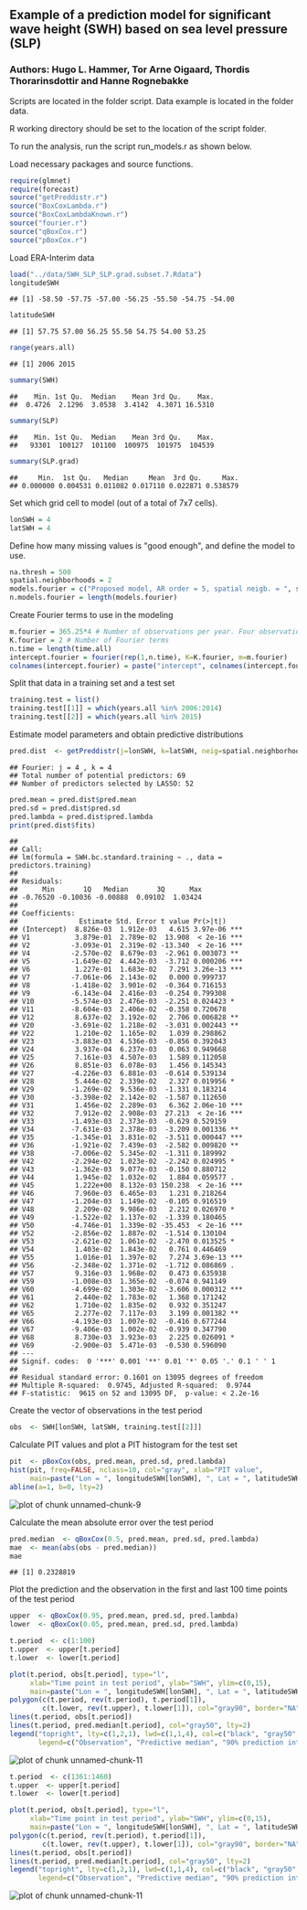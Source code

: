## Example of a prediction model for significant wave height (SWH) based on sea level pressure (SLP)
### Authors: Hugo L. Hammer, Tor Arne Oigaard, Thordis Thorarinsdottir and Hanne Rognebakke

Scripts are located in the folder script.
Data example is located in the folder data. 

R working directory should be set to the location of the script folder.

To run the analysis, run the script run_models.r as shown below. 

Load necessary packages and source functions.

```r
require(glmnet)
require(forecast)
source("getPreddistr.r")
source("BoxCoxLambda.r")
source("BoxCoxLambdaKnown.r")
source("fourier.r")
source("qBoxCox.r")
source("pBoxCox.r")
```

Load ERA-Interim data 

```r
load("../data/SWH_SLP_SLP.grad.subset.7.Rdata")
longitudeSWH
```

```
## [1] -58.50 -57.75 -57.00 -56.25 -55.50 -54.75 -54.00
```

```r
latitudeSWH
```

```
## [1] 57.75 57.00 56.25 55.50 54.75 54.00 53.25
```

```r
range(years.all)
```

```
## [1] 2006 2015
```

```r
summary(SWH)
```

```
##    Min. 1st Qu.  Median    Mean 3rd Qu.    Max. 
##  0.4726  2.1296  3.0538  3.4142  4.3071 16.5310
```

```r
summary(SLP)
```

```
##    Min. 1st Qu.  Median    Mean 3rd Qu.    Max. 
##   93301  100127  101100  100975  101975  104539
```

```r
summary(SLP.grad)
```

```
##     Min.  1st Qu.   Median     Mean  3rd Qu.     Max. 
## 0.000000 0.004531 0.011082 0.017110 0.022871 0.538579
```

Set which grid cell to model (out of a total of 7x7 cells).

```r
lonSWH = 4
latSWH = 4
```

Define how many missing values is "good enough", and define the model to use.

```r
na.thresh = 500
spatial.neighborhoods = 2 
models.fourier = c("Proposed model, AR order = 5, spatial neigb. = ", spatial.neighborhoods, "\n")
n.models.fourier = length(models.fourier)
```

Create Fourier terms to use in the modeling

```r
m.fourier = 365.25*4 # Number of observations per year. Four observations per day.
K.fourier = 2 # Number of Fourier terms
n.time = length(time.all)
intercept.fourier = fourier(rep(1,n.time), K=K.fourier, m=m.fourier)
colnames(intercept.fourier) = paste("intercept", colnames(intercept.fourier), sep = "_")
```

Split that data in a training set and a test set 

```r
training.test = list()
training.test[[1]] = which(years.all %in% 2006:2014)
training.test[[2]] = which(years.all %in% 2015)
```

Estimate model parameters and obtain predictive distributions

```r
pred.dist  <- getPreddistr(j=lonSWH, k=latSWH, neig=spatial.neighborhoods)
```

```
## Fourier: j = 4 , k = 4 
## Total number of potential predictors: 69 
## Number of predictors selected by LASSO: 52
```

```r
pred.mean = pred.dist$pred.mean
pred.sd = pred.dist$pred.sd
pred.lambda = pred.dist$pred.lambda
print(pred.dist$fits)
```

```
## 
## Call:
## lm(formula = SWH.bc.standard.training ~ ., data = predictors.training)
## 
## Residuals:
##      Min       1Q   Median       3Q      Max 
## -0.76520 -0.10036 -0.00888  0.09102  1.03424 
## 
## Coefficients:
##               Estimate Std. Error t value Pr(>|t|)    
## (Intercept)  8.826e-03  1.912e-03   4.615 3.97e-06 ***
## V1           3.879e-01  2.789e-02  13.908  < 2e-16 ***
## V2          -3.093e-01  2.319e-02 -13.340  < 2e-16 ***
## V4          -2.570e-02  8.679e-03  -2.961 0.003073 ** 
## V5          -1.649e-02  4.442e-03  -3.712 0.000206 ***
## V6           1.227e-01  1.683e-02   7.291 3.26e-13 ***
## V7          -7.061e-06  2.143e-02   0.000 0.999737    
## V8          -1.418e-02  3.901e-02  -0.364 0.716153    
## V9          -6.143e-04  2.416e-03  -0.254 0.799308    
## V10         -5.574e-03  2.476e-03  -2.251 0.024423 *  
## V11         -8.604e-03  2.406e-02  -0.358 0.720678    
## V12          8.637e-02  3.192e-02   2.706 0.006828 ** 
## V20         -3.691e-02  1.218e-02  -3.031 0.002443 ** 
## V22          1.210e-02  1.165e-02   1.039 0.298862    
## V23         -3.883e-03  4.536e-03  -0.856 0.392043    
## V24          3.937e-04  6.237e-03   0.063 0.949668    
## V25          7.161e-03  4.507e-03   1.589 0.112058    
## V26          8.851e-03  6.078e-03   1.456 0.145343    
## V27         -4.226e-03  6.881e-03  -0.614 0.539134    
## V28          5.444e-02  2.339e-02   2.327 0.019956 *  
## V29         -1.269e-02  9.536e-03  -1.331 0.183214    
## V30         -3.398e-02  2.142e-02  -1.587 0.112650    
## V31          1.456e-02  2.289e-03   6.362 2.06e-10 ***
## V32          7.912e-02  2.908e-03  27.213  < 2e-16 ***
## V33         -1.493e-03  2.373e-03  -0.629 0.529159    
## V34         -7.631e-03  2.378e-03  -3.209 0.001336 ** 
## V35         -1.345e-01  3.831e-02  -3.511 0.000447 ***
## V36         -1.921e-02  7.439e-03  -2.582 0.009820 ** 
## V38         -7.006e-02  5.345e-02  -1.311 0.189992    
## V42         -2.294e-02  1.023e-02  -2.242 0.024995 *  
## V43         -1.362e-03  9.077e-03  -0.150 0.880712    
## V44          1.945e-02  1.032e-02   1.884 0.059577 .  
## V45          1.222e+00  8.132e-03 150.238  < 2e-16 ***
## V46          7.960e-03  6.465e-03   1.231 0.218264    
## V47         -1.204e-03  1.149e-02  -0.105 0.916519    
## V48          2.209e-02  9.986e-03   2.212 0.026970 *  
## V49         -1.522e-02  1.137e-02  -1.339 0.180465    
## V50         -4.746e-01  1.339e-02 -35.453  < 2e-16 ***
## V52         -2.856e-02  1.887e-02  -1.514 0.130104    
## V53         -2.621e-02  1.061e-02  -2.470 0.013525 *  
## V54          1.403e-02  1.843e-02   0.761 0.446469    
## V55          1.016e-01  1.397e-02   7.274 3.69e-13 ***
## V56         -2.348e-02  1.371e-02  -1.712 0.086869 .  
## V57          9.316e-03  1.968e-02   0.473 0.635938    
## V59         -1.008e-03  1.365e-02  -0.074 0.941149    
## V60         -4.699e-02  1.303e-02  -3.606 0.000312 ***
## V61          2.440e-02  1.783e-02   1.368 0.171242    
## V62          1.710e-02  1.835e-02   0.932 0.351247    
## V65          2.277e-02  7.117e-03   3.199 0.001382 ** 
## V66         -4.193e-03  1.007e-02  -0.416 0.677244    
## V67         -9.406e-03  1.002e-02  -0.939 0.347790    
## V68          8.730e-03  3.923e-03   2.225 0.026091 *  
## V69         -2.900e-03  5.471e-03  -0.530 0.596090    
## ---
## Signif. codes:  0 '***' 0.001 '**' 0.01 '*' 0.05 '.' 0.1 ' ' 1
## 
## Residual standard error: 0.1601 on 13095 degrees of freedom
## Multiple R-squared:  0.9745,	Adjusted R-squared:  0.9744 
## F-statistic:  9615 on 52 and 13095 DF,  p-value: < 2.2e-16
```

Create the vector of observations in the test period

```r
obs  <- SWH[lonSWH, latSWH, training.test[[2]]]
```

Calculate PIT values and plot a PIT histogram for the test set 

```r
pit  <- pBoxCox(obs, pred.mean, pred.sd, pred.lambda)
hist(pit, freq=FALSE, nclass=10, col="gray", xlab="PIT value", 
     main=paste("Lon = ", longitudeSWH[lonSWH], ", Lat = ", latitudeSWH[latSWH]))
abline(a=1, b=0, lty=2)
```

![plot of chunk unnamed-chunk-9](figure/unnamed-chunk-9-1.png)

Calculate the mean absolute error over the test period

```r
pred.median  <- qBoxCox(0.5, pred.mean, pred.sd, pred.lambda)
mae  <- mean(abs(obs - pred.median))
mae
```

```
## [1] 0.2328819
```
Plot the prediction and the observation in the first and last 100 time points of the test period

```r
upper  <- qBoxCox(0.95, pred.mean, pred.sd, pred.lambda)
lower  <- qBoxCox(0.05, pred.mean, pred.sd, pred.lambda)

t.period  <- c(1:100)
t.upper  <- upper[t.period]
t.lower  <- lower[t.period]

plot(t.period, obs[t.period], type="l",
     xlab="Time point in test period", ylab="SWH", ylim=c(0,15),
     main=paste("Lon = ", longitudeSWH[lonSWH], ", Lat = ", latitudeSWH[latSWH]))
polygon(c(t.period, rev(t.period), t.period[1]),
        c(t.lower, rev(t.upper), t.lower[1]), col="gray90", border="NA")
lines(t.period, obs[t.period])
lines(t.period, pred.median[t.period], col="gray50", lty=2)
legend("topright", lty=c(1,2,1), lwd=c(1,1,4), col=c("black", "gray50", "gray90"),
       legend=c("Observation", "Predictive median", "90% prediction interval"))
```

![plot of chunk unnamed-chunk-11](figure/unnamed-chunk-11-1.png)

```r
t.period  <- c(1361:1460)
t.upper  <- upper[t.period]
t.lower  <- lower[t.period]

plot(t.period, obs[t.period], type="l",
     xlab="Time point in test period", ylab="SWH", ylim=c(0,15),
     main=paste("Lon = ", longitudeSWH[lonSWH], ", Lat = ", latitudeSWH[latSWH]))
polygon(c(t.period, rev(t.period), t.period[1]),
        c(t.lower, rev(t.upper), t.lower[1]), col="gray90", border="NA")
lines(t.period, obs[t.period])
lines(t.period, pred.median[t.period], col="gray50", lty=2)
legend("topright", lty=c(1,2,1), lwd=c(1,1,4), col=c("black", "gray50", "gray90"),
       legend=c("Observation", "Predictive median", "90% prediction interval"))
```

![plot of chunk unnamed-chunk-11](figure/unnamed-chunk-11-2.png)
